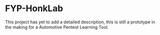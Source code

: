# FYP-HonkLab
This project has yet to add a detailed description, this is still a prototype in the making for a Automotive Pentest Learning Tool.
